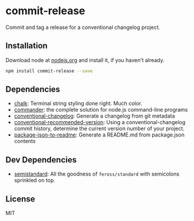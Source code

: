 # commit-release 

Commit and tag a release for a conventional changelog project.

## Installation

Download node at [nodejs.org](http://nodejs.org) and install it, if you haven't already.

```sh
npm install commit-release --save
```



## Dependencies

- [chalk](https://github.com/chalk/chalk): Terminal string styling done right. Much color.
- [commander](https://github.com/tj/commander.js): the complete solution for node.js command-line programs
- [conventional-changelog](https://github.com/ajoslin/conventional-changelog): Generate a changelog from git metadata
- [conventional-recommended-version](https://github.com/JamieMason/conventional-recommended-version): Using a conventional-changelog commit history, determine the current version number of your project.
- [package-json-to-readme](https://github.com/zeke/package-json-to-readme): Generate a README.md from package.json contents

## Dev Dependencies

- [semistandard](https://github.com/Flet/semistandard): All the goodness of `feross/standard` with semicolons sprinkled on top.


## License

MIT

